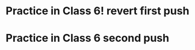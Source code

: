 # Practice in Class 6! revert first push

# Practice in Class 6 second push

<!-- # Practice in Class 6 third push -->

